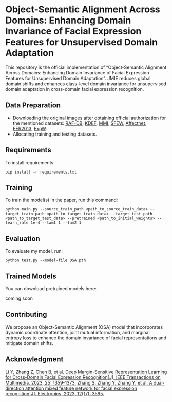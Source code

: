 
# Object-Semantic Alignment Across Domains: Enhancing Domain Invariance of Facial Expression Features for Unsupervised Domain Adaptation
This repository is the official implementation of “Object-Semantic Alignment Across Domains: Enhancing Domain Invariance of Facial Expression Features for Unsupervised Domain Adaptation”. JMIE reduces global domain shifts and enhances class-level domain invariance for unsupervised domain adaptation in cross-domain facial expression recognition.
## Data Preparation
   * Downloading the original images after obtaining official authorization for the mentioned datasets: [RAF-DB](http://whdeng.cn/RAF/model1.html), [KDEF](http://www.emotionlab.se/kdef/), [MMI](https://www.mmifacedb.eu/search/#), [SFEW](https://users.cecs.anu.edu.au/~few_group/AFEW.html), [Affectnet](http://mohammadmahoor.com/affectnet/), [FER2013](https://github.com/gitshanks/fer2013), [ExpW](https://mmlab.ie.cuhk.edu.hk/projects/socialrelation/index.html).
   * Allocating training and testing datasets.

## Requirements

To install requirements:

```setup
pip install -r requirements.txt
```

## Training

To train the model(s) in the paper, run this command:

```train
python main.py --source_train_path <path_to_source_train_data> --target_train_path <path_to_target_train_data> --target_test_path <path_to_target_test_data> --pretrained <path_to_initial_weights> --learn_rate 1e-4 --lam1 1 --lam2 1
```

## Evaluation

To evaluate my model, run:

```eval
python test.py --model-file OSA.pth 
```

## Trained Models

You can download pretrained models here:

coming soon

## Contributing
We propose an Object-Semantic Alignment (OSA) model that incorporates dynamic coordinate attention, joint mutual information, and marginal entropy loss to enhance the domain invariance of facial representations and mitigate domain shifts.
## Acknowledgment
[Li Y, Zhang Z, Chen B, et al. Deep Margin-Sensitive Representation Learning for Cross-Domain Facial Expression Recognition[J]. IEEE Transactions on Multimedia, 2023, 25: 1359-1373.](https://ieeexplore.ieee.org/abstract/document/9676449)
[Zhang S, Zhang Y, Zhang Y, et al. A dual-direction attention mixed feature network for facial expression recognition[J]. Electronics, 2023, 12(17): 3595.](https://github.com/SainingZhang/DDAMFN/tree/main)
